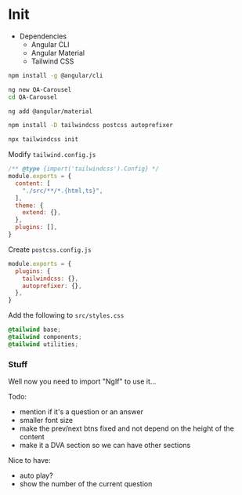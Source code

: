 # Init

- Dependencies
  - Angular CLI
  - Angular Material
  - Tailwind CSS

```bash
npm install -g @angular/cli

ng new QA-Carousel
cd QA-Carousel

ng add @angular/material

npm install -D tailwindcss postcss autoprefixer 

npx tailwindcss init
```

Modify `tailwind.config.js`
```javascript
/** @type {import('tailwindcss').Config} */
module.exports = {
  content: [
    "./src/**/*.{html,ts}",
  ],
  theme: {
    extend: {},
  },
  plugins: [],
}
```

Create `postcss.config.js`
```javascript
module.exports = {
  plugins: {
    tailwindcss: {},
    autoprefixer: {},
  },
}
```

Add the following to `src/styles.css`
```css
@tailwind base;
@tailwind components;
@tailwind utilities;
```

### Stuff
Well now you need to import "NgIf" to use it...






Todo:
- mention if it's a question or an answer
- smaller font size
- make the prev/next btns fixed and not depend on the height of the content
- make it a DVA section so we can have other sections


Nice to have:
- auto play?
- show the number of the current question

